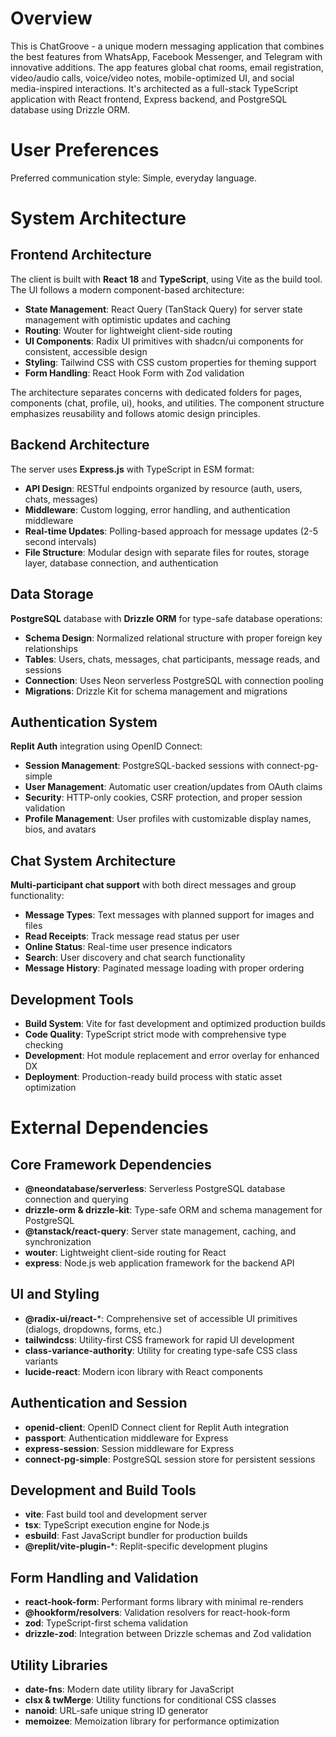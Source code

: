 # Overview

This is ChatGroove - a unique modern messaging application that combines the best features from WhatsApp, Facebook Messenger, and Telegram with innovative additions. The app features global chat rooms, email registration, video/audio calls, voice/video notes, mobile-optimized UI, and social media-inspired interactions. It's architected as a full-stack TypeScript application with React frontend, Express backend, and PostgreSQL database using Drizzle ORM.

# User Preferences

Preferred communication style: Simple, everyday language.

# System Architecture

## Frontend Architecture
The client is built with **React 18** and **TypeScript**, using Vite as the build tool. The UI follows a modern component-based architecture:
- **State Management**: React Query (TanStack Query) for server state management with optimistic updates and caching
- **Routing**: Wouter for lightweight client-side routing
- **UI Components**: Radix UI primitives with shadcn/ui components for consistent, accessible design
- **Styling**: Tailwind CSS with CSS custom properties for theming support
- **Form Handling**: React Hook Form with Zod validation

The architecture separates concerns with dedicated folders for pages, components (chat, profile, ui), hooks, and utilities. The component structure emphasizes reusability and follows atomic design principles.

## Backend Architecture
The server uses **Express.js** with TypeScript in ESM format:
- **API Design**: RESTful endpoints organized by resource (auth, users, chats, messages)
- **Middleware**: Custom logging, error handling, and authentication middleware
- **Real-time Updates**: Polling-based approach for message updates (2-5 second intervals)
- **File Structure**: Modular design with separate files for routes, storage layer, database connection, and authentication

## Data Storage
**PostgreSQL** database with **Drizzle ORM** for type-safe database operations:
- **Schema Design**: Normalized relational structure with proper foreign key relationships
- **Tables**: Users, chats, messages, chat participants, message reads, and sessions
- **Connection**: Uses Neon serverless PostgreSQL with connection pooling
- **Migrations**: Drizzle Kit for schema management and migrations

## Authentication System
**Replit Auth** integration using OpenID Connect:
- **Session Management**: PostgreSQL-backed sessions with connect-pg-simple
- **User Management**: Automatic user creation/updates from OAuth claims
- **Security**: HTTP-only cookies, CSRF protection, and proper session validation
- **Profile Management**: User profiles with customizable display names, bios, and avatars

## Chat System Architecture
**Multi-participant chat support** with both direct messages and group functionality:
- **Message Types**: Text messages with planned support for images and files
- **Read Receipts**: Track message read status per user
- **Online Status**: Real-time user presence indicators
- **Search**: User discovery and chat search functionality
- **Message History**: Paginated message loading with proper ordering

## Development Tools
- **Build System**: Vite for fast development and optimized production builds
- **Code Quality**: TypeScript strict mode with comprehensive type checking
- **Development**: Hot module replacement and error overlay for enhanced DX
- **Deployment**: Production-ready build process with static asset optimization

# External Dependencies

## Core Framework Dependencies
- **@neondatabase/serverless**: Serverless PostgreSQL database connection and querying
- **drizzle-orm & drizzle-kit**: Type-safe ORM and schema management for PostgreSQL
- **@tanstack/react-query**: Server state management, caching, and synchronization
- **wouter**: Lightweight client-side routing for React
- **express**: Node.js web application framework for the backend API

## UI and Styling
- **@radix-ui/react-***: Comprehensive set of accessible UI primitives (dialogs, dropdowns, forms, etc.)
- **tailwindcss**: Utility-first CSS framework for rapid UI development
- **class-variance-authority**: Utility for creating type-safe CSS class variants
- **lucide-react**: Modern icon library with React components

## Authentication and Session
- **openid-client**: OpenID Connect client for Replit Auth integration
- **passport**: Authentication middleware for Express
- **express-session**: Session middleware for Express
- **connect-pg-simple**: PostgreSQL session store for persistent sessions

## Development and Build Tools
- **vite**: Fast build tool and development server
- **tsx**: TypeScript execution engine for Node.js
- **esbuild**: Fast JavaScript bundler for production builds
- **@replit/vite-plugin-***: Replit-specific development plugins

## Form Handling and Validation
- **react-hook-form**: Performant forms library with minimal re-renders
- **@hookform/resolvers**: Validation resolvers for react-hook-form
- **zod**: TypeScript-first schema validation
- **drizzle-zod**: Integration between Drizzle schemas and Zod validation

## Utility Libraries
- **date-fns**: Modern date utility library for JavaScript
- **clsx & twMerge**: Utility functions for conditional CSS classes
- **nanoid**: URL-safe unique string ID generator
- **memoizee**: Memoization library for performance optimization